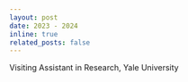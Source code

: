 ```yaml
---
layout: post
date: 2023 - 2024
inline: true
related_posts: false
---
```


Visiting Assistant in Research, Yale University